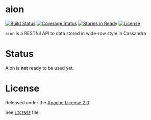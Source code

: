 # aion
[![Build Status](https://travis-ci.org/FlukeNetworks/aion.svg?branch=master)](https://travis-ci.org/FlukeNetworks/aion)
[![Coverage Status](https://coveralls.io/repos/FlukeNetworks/aion/badge.svg?branch=master&service=github)](https://coveralls.io/github/FlukeNetworks/aion?branch=master)
[![Stories in Ready](https://badge.waffle.io/FlukeNetworks/aion.svg?label=ready&title=ready)](http://waffle.io/FlukeNetworks/aion)
[![License](https://img.shields.io/github/license/FlukeNetworks/aion.svg)](https://github.com/FlukeNetworks/aion/blob/master/LICENSE)

`aion` is a RESTful API to data stored in wide-row style in Cassandra

# Status

Aion is **not** ready to be used yet.

# License

Released under the [Apache License 2.0](http://www.apache.org/licenses/LICENSE-2.0).

See [`LICENSE`](https://github.com/FlukeNetworks/aion/blob/master/LICENSE) file.
